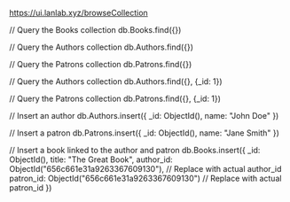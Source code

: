 
https://ui.lanlab.xyz/browseCollection

// Query the Books collection
db.Books.find({})

// Query the Authors collection
db.Authors.find({})

// Query the Patrons collection
db.Patrons.find({})


// Query the Authors collection
db.Authors.find({}, {_id: 1})

// Query the Patrons collection
db.Patrons.find({}, {_id: 1})



// Insert an author
db.Authors.insert({
  _id: ObjectId(),
  name: "John Doe"
})

// Insert a patron
db.Patrons.insert({
  _id: ObjectId(),
  name: "Jane Smith"
})

// Insert a book linked to the author and patron
db.Books.insert({
  _id: ObjectId(),
  title: "The Great Book",
  author_id: ObjectId("656c661e31a9263367609130"),  // Replace with actual author_id
  patron_id: ObjectId("656c661e31a9263367609130")  // Replace with actual patron_id
})